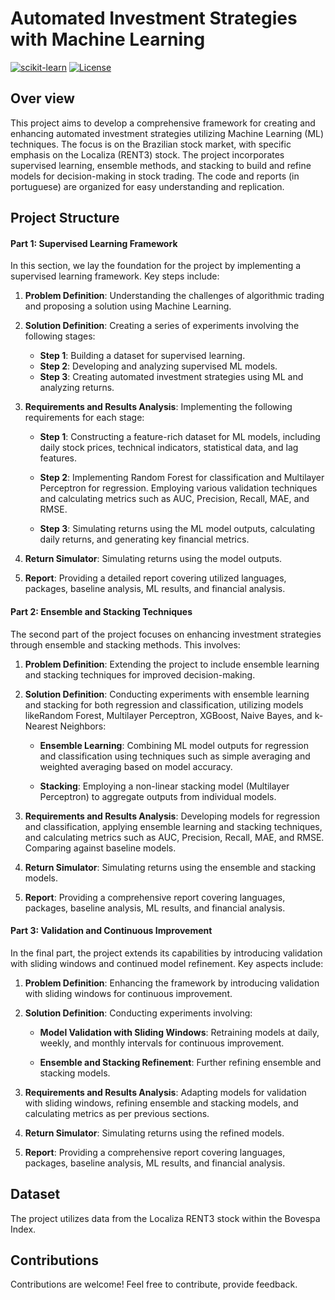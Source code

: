 # Automated Investment Strategies with Machine Learning
[![scikit-learn](https://img.shields.io/badge/scikit--learn-%23F7931E.svg?style=flat&logo=scikit-learn&logoColor=white)](https://img.shields.io/badge/scikitlearn-F7931E.svg?style=for-the-badge&logo=scikit-learn&logoColor=white) [![License](https://img.shields.io/badge/License-MIT-blue.svg)](https://opensource.org/licenses/MIT)

## Over view

This project aims to develop a comprehensive framework for creating and enhancing automated investment strategies utilizing Machine Learning (ML) techniques. The focus is on the Brazilian stock market, with specific emphasis on the Localiza (RENT3) stock. The project incorporates supervised learning, ensemble methods, and stacking to build and refine models for decision-making in stock trading. The code and reports (in portuguese) are organized for easy understanding and replication.

## Project Structure

#### Part 1: Supervised Learning Framework

In this section, we lay the foundation for the project by implementing a supervised learning framework. Key steps include:

1. **Problem Definition**: Understanding the challenges of algorithmic trading and proposing a solution using Machine Learning.
   
2. **Solution Definition**: Creating a series of experiments involving the following stages:

   - **Step 1**: Building a dataset for supervised learning.
   - **Step 2**: Developing and analyzing supervised ML models.
   - **Step 3**: Creating automated investment strategies using ML and analyzing returns.

3. **Requirements and Results Analysis**: Implementing the following requirements for each stage:

   - **Step 1**: Constructing a feature-rich dataset for ML models, including daily stock prices, technical indicators, statistical data, and lag features.
   
   - **Step 2**: Implementing Random Forest for classification and Multilayer Perceptron for regression. Employing various validation techniques and calculating metrics such as AUC, Precision, Recall, MAE, and RMSE.
   
   - **Step 3**: Simulating returns using the ML model outputs, calculating daily returns, and generating key financial metrics.

4. **Return Simulator**: Simulating returns using the model outputs.

5. **Report**: Providing a detailed report covering utilized languages, packages, baseline analysis, ML results, and financial analysis.

#### Part 2: Ensemble and Stacking Techniques

The second part of the project focuses on enhancing investment strategies through ensemble and stacking methods. This involves:

1. **Problem Definition**: Extending the project to include ensemble learning and stacking techniques for improved decision-making.

2. **Solution Definition**: Conducting experiments with ensemble learning and stacking for both regression and classification, utilizing models likeRandom Forest, Multilayer Perceptron, XGBoost, Naive Bayes, and k-Nearest Neighbors: 

   - **Ensemble Learning**: Combining ML model outputs for regression and classification using techniques such as simple averaging and weighted averaging based on model accuracy.
   
   - **Stacking**: Employing a non-linear stacking model (Multilayer Perceptron) to aggregate outputs from individual models.

3. **Requirements and Results Analysis**: Developing models for regression and classification, applying ensemble learning and stacking techniques, and calculating metrics such as AUC, Precision, Recall, MAE, and RMSE. Comparing against baseline models.

4. **Return Simulator**: Simulating returns using the ensemble and stacking models.

5. **Report**: Providing a comprehensive report covering languages, packages, baseline analysis, ML results, and financial analysis.

#### Part 3: Validation and Continuous Improvement

In the final part, the project extends its capabilities by introducing validation with sliding windows and continued model refinement. Key aspects include:

1. **Problem Definition**: Enhancing the framework by introducing validation with sliding windows for continuous improvement.

2. **Solution Definition**: Conducting experiments involving:

   - **Model Validation with Sliding Windows**: Retraining models at daily, weekly, and monthly intervals for continuous improvement.
   
   - **Ensemble and Stacking Refinement**: Further refining ensemble and stacking models.

3. **Requirements and Results Analysis**: Adapting models for validation with sliding windows, refining ensemble and stacking models, and calculating metrics as per previous sections.

4. **Return Simulator**: Simulating returns using the refined models.

5. **Report**: Providing a comprehensive report covering languages, packages, baseline analysis, ML results, and financial analysis.

## Dataset

The project utilizes data from the Localiza RENT3 stock within the Bovespa Index.

## Contributions

Contributions are welcome! Feel free to contribute, provide feedback.

